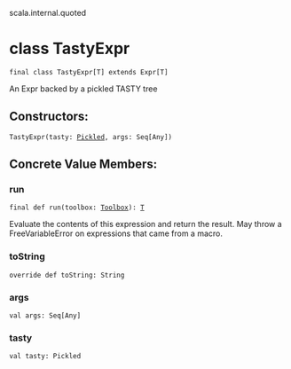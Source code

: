 scala.internal.quoted
# class TastyExpr

<pre><code class="language-scala" >final class TastyExpr[T] extends Expr[T]</pre></code>
An Expr backed by a pickled TASTY tree

## Constructors:
<pre><code class="language-scala" >TastyExpr(tasty: <a href="../../runtime/quoted/Unpickler.md#Pickled">Pickled</a>, args: Seq[Any])</pre></code>

## Concrete Value Members:
### run
<pre><code class="language-scala" >final def run(toolbox: <a href="../../quoted/Toolbox.md">Toolbox</a>): <a href="../../quoted/Expr.md#T">T</a></pre></code>
Evaluate the contents of this expression and return the result.
May throw a FreeVariableError on expressions that came from a macro.

### toString
<pre><code class="language-scala" >override def toString: String</pre></code>

### args
<pre><code class="language-scala" >val args: Seq[Any]</pre></code>

### tasty
<pre><code class="language-scala" >val tasty: Pickled</pre></code>

